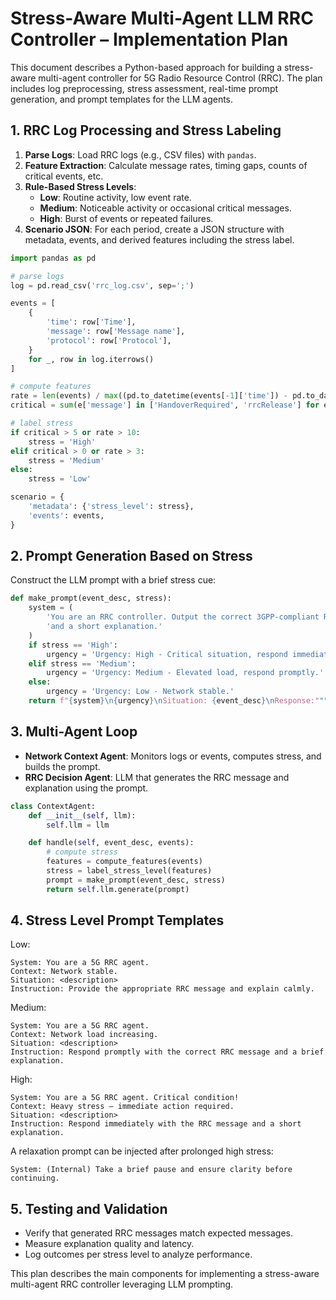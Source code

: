 # Stress-Aware Multi-Agent LLM RRC Controller – Implementation Plan

This document describes a Python-based approach for building a stress-aware multi-agent controller for 5G Radio Resource Control (RRC). The plan includes log preprocessing, stress assessment, real-time prompt generation, and prompt templates for the LLM agents.

## 1. RRC Log Processing and Stress Labeling

1. **Parse Logs**: Load RRC logs (e.g., CSV files) with `pandas`.
2. **Feature Extraction**: Calculate message rates, timing gaps, counts of critical events, etc.
3. **Rule-Based Stress Levels**:
   - **Low**: Routine activity, low event rate.
   - **Medium**: Noticeable activity or occasional critical messages.
   - **High**: Burst of events or repeated failures.
4. **Scenario JSON**: For each period, create a JSON structure with metadata, events, and derived features including the stress label.

```python
import pandas as pd

# parse logs
log = pd.read_csv('rrc_log.csv', sep=';')

events = [
    {
        'time': row['Time'],
        'message': row['Message name'],
        'protocol': row['Protocol'],
    }
    for _, row in log.iterrows()
]

# compute features
rate = len(events) / max((pd.to_datetime(events[-1]['time']) - pd.to_datetime(events[0]['time'])).total_seconds(), 1)
critical = sum(e['message'] in ['HandoverRequired', 'rrcRelease'] for e in events)

# label stress
if critical > 5 or rate > 10:
    stress = 'High'
elif critical > 0 or rate > 3:
    stress = 'Medium'
else:
    stress = 'Low'

scenario = {
    'metadata': {'stress_level': stress},
    'events': events,
}
```

## 2. Prompt Generation Based on Stress

Construct the LLM prompt with a brief stress cue:

```python
def make_prompt(event_desc, stress):
    system = (
        'You are an RRC controller. Output the correct 3GPP-compliant RRC message '
        'and a short explanation.'
    )
    if stress == 'High':
        urgency = 'Urgency: High - Critical situation, respond immediately.'
    elif stress == 'Medium':
        urgency = 'Urgency: Medium - Elevated load, respond promptly.'
    else:
        urgency = 'Urgency: Low - Network stable.'
    return f"{system}\n{urgency}\nSituation: {event_desc}\nResponse:"""
```

## 3. Multi-Agent Loop

- **Network Context Agent**: Monitors logs or events, computes stress, and builds the prompt.
- **RRC Decision Agent**: LLM that generates the RRC message and explanation using the prompt.

```python
class ContextAgent:
    def __init__(self, llm):
        self.llm = llm

    def handle(self, event_desc, events):
        # compute stress
        features = compute_features(events)
        stress = label_stress_level(features)
        prompt = make_prompt(event_desc, stress)
        return self.llm.generate(prompt)
```

## 4. Stress Level Prompt Templates

Low:
```
System: You are a 5G RRC agent.
Context: Network stable.
Situation: <description>
Instruction: Provide the appropriate RRC message and explain calmly.
```

Medium:
```
System: You are a 5G RRC agent.
Context: Network load increasing.
Situation: <description>
Instruction: Respond promptly with the correct RRC message and a brief explanation.
```

High:
```
System: You are a 5G RRC agent. Critical condition!
Context: Heavy stress – immediate action required.
Situation: <description>
Instruction: Respond immediately with the RRC message and a short explanation.
```

A relaxation prompt can be injected after prolonged high stress:
```
System: (Internal) Take a brief pause and ensure clarity before continuing.
```

## 5. Testing and Validation

- Verify that generated RRC messages match expected messages.
- Measure explanation quality and latency.
- Log outcomes per stress level to analyze performance.

This plan describes the main components for implementing a stress-aware multi-agent RRC controller leveraging LLM prompting.
